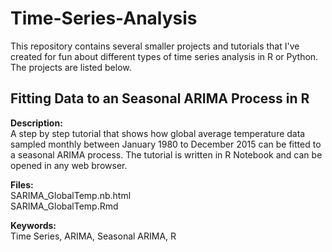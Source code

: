 # Time-Series-Analysis
This repository contains several smaller projects and tutorials that I've created for fun about different types of time series analysis in R or Python. 
The projects are listed below.

## Fitting Data to an Seasonal ARIMA Process in R

**Description:**  
A step by step tutorial that shows how global average temperature data sampled monthly between January 1980 to December 2015
can be fitted to a seasonal ARIMA process. The tutorial is written in R Notebook and can be opened in any web browser.  

**Files:**  
SARIMA_GlobalTemp.nb.html  
SARIMA_GlobalTemp.Rmd  

**Keywords:**   
Time Series, ARIMA, Seasonal ARIMA, R    





